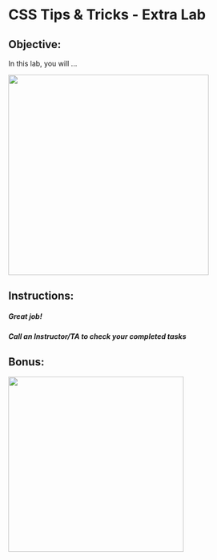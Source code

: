 # CSS Tips & Tricks - Extra Lab

## Objective: 
In this lab, you will ...





<img src="https://i.ytimg.com/vi/1IsL6g2ixak/maxresdefault.jpg" width="400">





## Instructions:





##### Great job!
##### Call an Instructor/TA to check your completed tasks
 
 


## Bonus:

<img src="https://www.c-sharpcorner.com/UploadFile/201fc1/programming-in-java-using-the-mvc-architecture/Images/mvc%20framework.jpg" width="350">
